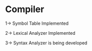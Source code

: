 # Compiler

1-> Symbol Table Implemented

2-> Lexical Analyzer Implemented

3-> Syntax Analyzer is being developed
